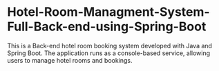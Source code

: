 # Hotel-Room-Managment-System-Full-Back-end-using-Spring-Boot
This is a Back-end hotel room booking system developed with Java and Spring Boot. The application runs as a console-based service, allowing users to manage hotel rooms and bookings.

